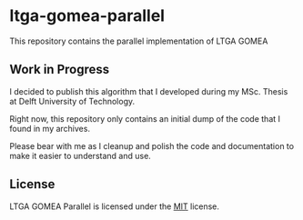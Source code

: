 # ltga-gomea-parallel
This repository contains the parallel implementation of LTGA GOMEA

## Work in Progress

I decided to publish this algorithm that I developed during my MSc. Thesis at Delft University of Technology.

Right now, this repository only contains an initial dump of the code that I found in my archives. 

Please bear with me as I cleanup and polish the code and documentation to make it easier to understand and use.

## License

LTGA GOMEA Parallel is licensed under the [MIT](LICENSE) license.
